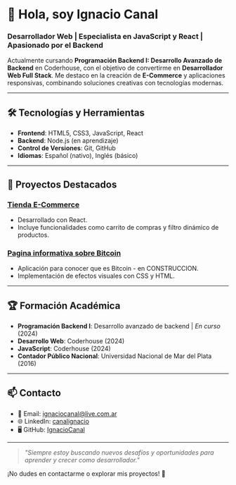 # 👋 Hola, soy Ignacio Canal

### Desarrollador Web | Especialista en JavaScript y React | Apasionado por el Backend

Actualmente cursando **Programación Backend I: Desarrollo Avanzado de Backend** en Coderhouse, con el objetivo de convertirme en **Desarrollador Web Full Stack**. Me destaco en la creación de **E-Commerce** y aplicaciones responsivas, combinando soluciones creativas con tecnologías modernas.

---

## 🛠️ Tecnologías y Herramientas

- **Frontend**: HTML5, CSS3, JavaScript, React
- **Backend**: Node.js (en aprendizaje)
- **Control de Versiones**: Git, GitHub
- **Idiomas**: Español (nativo), Inglés (básico)

---

## 🚀 Proyectos Destacados

### [Tienda E-Commerce](https://github.com/IgnacioCanal/EntregaFinalReact-CANAL)
- Desarrollado con React.
- Incluye funcionalidades como carrito de compras y filtro dinámico de productos.



### [Pagina informativa sobre Bitcoin](https://github.com/IgnacioCanal/Bitcoin-Latam)
- Aplicación para conocer que es Bitcoin - en CONSTRUCCION.
- Implementación de efectos visuales con CSS y HTML.

---

## 🏆 Formación Académica

- **Programación Backend I**: Desarrollo avanzado de backend | _En curso_ (2024)
- **Desarrollo Web**: Coderhouse (2024)
- **JavaScript**: Coderhouse (2024)
- **Contador Público Nacional**: Universidad Nacional de Mar del Plata (2016)

---

## 📫 Contacto

- 📧 Email: [ignaciocanal@live.com.ar](mailto:ignaciocanal@live.com.ar)
- 🌐 LinkedIn: [canalignacio](https://linkedin.com/in/canalignacio)
- 🖥️ GitHub: [IgnacioCanal](https://github.com/IgnacioCanal)

---

> _"Siempre estoy buscando nuevos desafíos y oportunidades para aprender y crecer como desarrollador."_

¡No dudes en contactarme o explorar mis proyectos! 🚀
